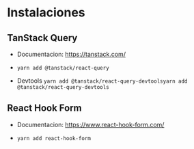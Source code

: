 # Instalaciones

## TanStack Query

 - Documentacion: https://tanstack.com/

 - `yarn add @tanstack/react-query`

 - Devtools `yarn add @tanstack/react-query-devtoolsyarn add @tanstack/react-query-devtools`

## React Hook Form

- Documentacion: https://www.react-hook-form.com/

- `yarn add react-hook-form`